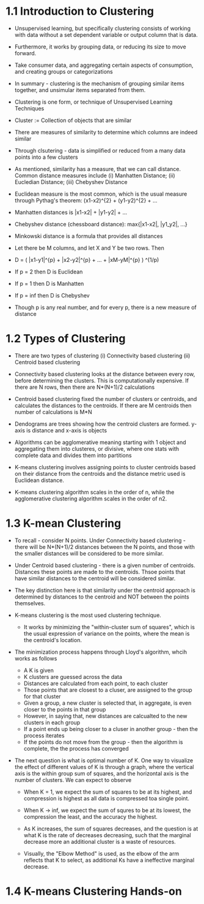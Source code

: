 # 1.1 Introduction to Clustering

- Unsupervised learning, but specifically clustering consists of working with data without a set dependent variable or output column that is data.
- Furthermore, it works by grouping data, or reducing its size to move forward.
- Take consumer data, and aggregating certain aspects of consumption, and creating groups or categorizations
- In summary - clustering is the mechanism of grouping similar items together, and unsimular items separated from them.
- Clustering is one form, or technique of Unsupervised Learning Techniques
- Cluster := Collection of objects that are similar
- There are measures of similarity to determine which columns are indeed similar
- Through clsutering - data is simplified or reduced from a many data points into a few clusters

- As mentioned, similarity has a measure, that we can call distance. Common distance measures include (i) Manhatten Distance; (ii) Eucledian Distance; (iii) Chebyshev Distance
- Euclidean measure is the most common, which is the usual measure through Pythag's theorem: (x1-x2)^{2} + (y1-y2)^{2} + ...
- Manhatten distances is |x1-x2| + |y1-y2| + ...
- Chebyshev distance (chessboard distance): max{|x1-x2|, |y1_y2|, ...}
- Minkowski distance is a formula that provides all distances
-   Let there be M columns, and let X and Y be two rows. Then
-   D = ( |x1-y1|^{p} + |x2-y2|^{p} + ... + |xM-yM|^{p} ) ^(1/p)
-   If p = 2 then D is Euclidean
-   If p = 1 then D is Manhatten
-   If p = inf then D is Chebyshev
-   Though p is any real number, and for every p, there is a new measure of distance

# 1.2 Types of Clustering

- There are two types of clustering (i) Connectivity based clustering (ii) Centroid based clustering
- Connectivity based clustering looks at the distance between every row, before determining the clusters. This is computationally expensive. If there are N rows, then there are N*(N+1)/2 calculations

- Centroid based clustering fixed the number of clusters or centroids, and calculates the distances to the centroids. If there are M centroids then number of calculations is M*N

- Dendograms are trees showing how the centroid clusters are formed. y-axis is distance and x-axis is objects

- Algorithms can be agglomerative meaning starting with 1 object and aggregating them into clusteres, or divisive, where one stats with complete data and divides them into partitions

- K-means clustering involves assigning points to cluster centroids based on their distance from the centroids and the distance metric used is Euclidean distance.

- K-means clustering algorithm scales in the order of n, while the agglomerative clustering algorithm scales in the order of n2.

# 1.3 K-mean Clustering

- To recall - consider N points. Under Connectivity based clustering - there will be N*(N+1)/2 distances between the N points, and those with the smaller distances will be considered to be more similar.

- Under Centroid based clustering - there is a given number of centroids. Distances these points are made to the centroids. Thsoe points that have similar distances to the centroid will be considered similar.

- The key distinction here is that similarity under the centroid approach is determined by distances to the centroid and NOT between the points themselves.

- K-means clustering is the most used clustering technique.
  - It works by minimizing the "within-cluster sum of squares", which is the usual expression of variance on the points, where the mean is the centroid's location.

 - The minimization process happens through Lloyd's algorithm, whcih works as follows
   - A K is given
   - K clusters are guessed across the data
   - Distances are calculated from each point, to each cluster
   - Those points that are closest to a cluser, are assigned to the group for that cluster
   - Given a group, a new cluster is selected that, in aggregate, is even closer to the points in that group
   - However, in saying that, new distances are calcualted to the new clusters in each group
   - If a point ends up being closer to a cluser in another group - then the process iterates
   - If the points do not move from the group - then the algorithm is complete, the the process has converged
     
 - The next question is what is optimal number of K. One way to visualize the effect of different values of K is through a graph, where the vertical axis is the within group sum of squares, and the horizontal axis is the number of clusters. We can expect to observe

   - When K = 1, we expect the sum of squares to be at its highest, and compression is highest as all data is compressed toa  single point.
   - When K -> inf, we expect the sum of squres to be at its lowest, the compression the least, and the accuracy the highest.

   - As K increases, the sum of squares decreases, and the question is at what K is the rate of decreases decreasing, such that the marginal decrease more an additional cluster is a waste of resources.

   - Visually, the "Elbow Method" is used, as the elbow of the arm reflects that K to select, as additional Ks have a ineffective marginal decrease.
  
# 1.4 K-means Clustering Hands-on

   

   


  
   
